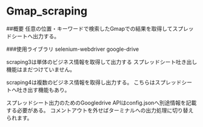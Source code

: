 # Gmap_scraping
##概要
任意の位置・キーワードで検索したGmapでの結果を取得してスプレッドシートへ出力する。

###使用ライブラリ
selenium-webdriver
google-drive


scraping3は単体のビジネス情報を取得して出力する
スプレッドシート吐き出し機能はまだつけていません。

scraping4は複数のビジネス情報を取得し出力する。
こちらはスプレッドシートへ吐き出す機能もあり。

スプレッドシート出力のためのGoogledrive APIはconfig.jsonへ別途情報を記載する必要がある。
コメントアウトを外せばターミナルへの出力処理に切り替えられます。

